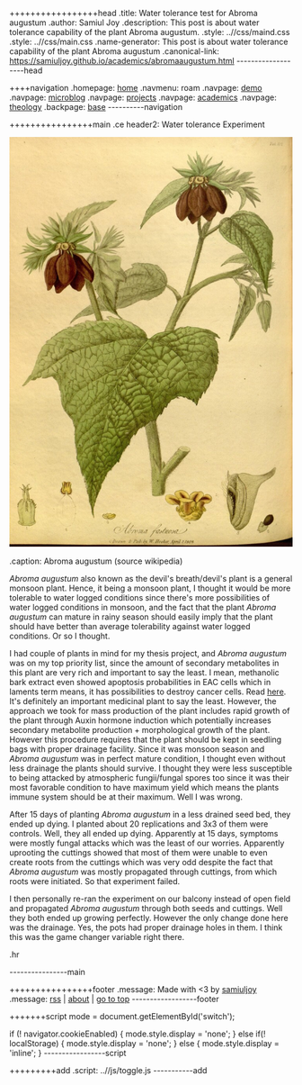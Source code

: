 +++++++++++++++++head
.title: Water tolerance test for Abroma augustum
.author: Samiul Joy
.description: This post is about water tolerance capability of the plant Abroma augustum.
.style: ..//css/maind.css
.style: ..//css/main.css
.name-generator: This post is about water tolerance capability of the plant Abroma augustum
.canonical-link: https://samiuljoy.github.io/academics/abromaaugustum.html
-------------------head

++++navigation
.homepage: [home](..//index.html)
.navmenu: roam
.navpage: [demo](..//demo/base.html)
.navpage: [microblog](..//microblog/base.html)
.navpage: [projects](..//projects/base.html)
.navpage: [academics](..//academics/base.html)
.navpage: [theology](../theology/base.html)
.backpage: [base](base.html)
----------navigation

++++++++++++++++main
.ce header2: Water tolerance Experiment

![Abroma Augustum](../assets/abromaaugustum.jpg)

.caption: Abroma augustum (source wikipedia)

 _Abroma augustum_ also known as the devil's breath/devil's plant is a general monsoon plant. Hence, it being a monsoon plant, I thought it would be more tolerable to water logged conditions since there's more possibilities of water logged conditions in monsoon, and the fact that the plant _Abroma augustum_ can mature in rainy season should easily imply that the plant should have better than average tolerability against water logged conditions. Or so I thought.

 I had couple of plants in mind for my thesis project, and _Abroma augustum_ was on my top priority list, since the amount of secondary metabolites in this plant are very rich and important to say the least. I mean, methanolic bark extract even showed apoptosis probabilities in EAC cells which in laments term means, it has possibilities to destroy cancer cells. Read [here](https://pmc.ncbi.nlm.nih.gov/articles/PMC7178513/). It's definitely an important medicinal plant to say the least. However, the approach we took for mass production of the plant includes rapid growth of the plant through Auxin hormone induction which potentially increases secondary metabolite production + morphological growth of the plant. However this procedure requires that the plant should be kept in seedling bags with proper drainage facility. Since it was monsoon season and _Abroma augustum_ was in perfect mature condition, I thought even without less drainage the plants should survive. I thought they were less susceptible to being attacked by atmospheric fungii/fungal spores too since it was their most favorable condition to have maximum yield which means the plants immune system should be at their maximum. Well I was wrong.

After 15 days of planting _Abroma augustum_ in a less drained seed bed, they ended up dying. I planted about 20 replications and 3x3 of them were controls. Well, they all ended up dying. Apparently at 15 days, symptoms were mostly fungal attacks which was the least of our worries. Apparently uprooting the cuttings showed that most of them were unable to even create roots from the cuttings which was very odd despite the fact that _Abroma augustum_ was mostly propagated through cuttings, from which roots were initiated. So that experiment failed.

I then personally re-ran the experiment on our balcony instead of open field and propagated _Abroma augustum_ through both seeds and cuttings. Well they both ended up growing perfectly. However the only change done here was the drainage. Yes, the pots had proper drainage holes in them. I think this was the game changer variable right there.

.hr

----------------main

++++++++++++++++footer
.message: Made with <3 by [samiuljoy](https://github.com/samiuljoy)
.message: [rss](/rss.xml) | [about](/about.html) | [go to top](#)
------------------footer

+++++++script
mode = document.getElementById('switch');

if (! navigator.cookieEnabled) {
	mode.style.display = 'none';
}
else if(! localStorage) {
	mode.style.display = 'none';
}
else {
	mode.style.display = 'inline';
}
-----------------script

+++++++++add
.script: ..//js/toggle.js
-----------add

